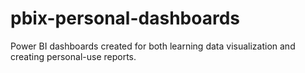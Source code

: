 # pbix-personal-dashboards
Power BI dashboards created for both learning data visualization and creating personal-use reports.
